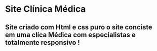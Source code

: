 # Site Clínica Médica

## Site criado com Html e css puro o site conciste em uma clíca  Médica com especialistas e totalmente  responsivo !

